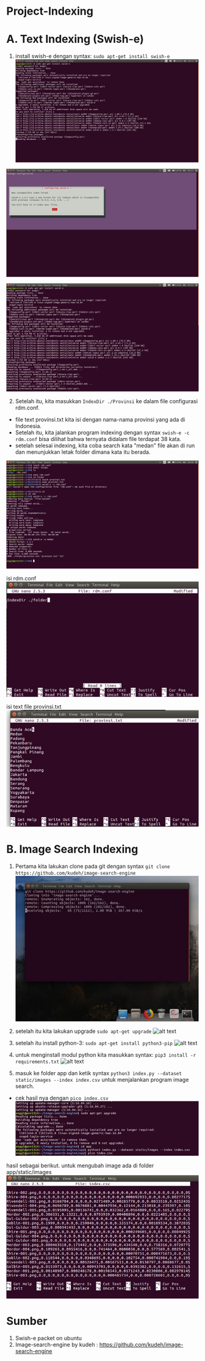 # Project-Indexing

# A. Text Indexing (Swish-e)

1. install swish-e dengan syntax: `sudo apt-get install swish-e`
![alt text](https://github.com/qarnara/Project-Indexing/blob/master/Screenshot/text1.png)

![alt text](https://github.com/qarnara/Project-Indexing/blob/master/Screenshot/text2.png)

![alt text](https://github.com/qarnara/Project-Indexing/blob/master/Screenshot/text3.png)

2. Setelah itu, kita masukkan `IndexDir ./Provinsi` ke dalam file configurasi rdm.conf. 
- file text provinsi.txt kita isi dengan nama-nama provinsi yang ada di Indonesia. 
- Setelah itu, kita jalankan program indexing dengan syntax `swish-e -c rdm.conf` bisa dilihat bahwa ternyata didalam file terdapat 38 kata. 
- setelah selesai indexing, kita coba search kata "medan" file akan di run dan menunjukkan letak folder dimana kata itu berada.

![alt text](https://github.com/qarnara/Project-Indexing/blob/master/Screenshot/text4.png)

isi rdm.conf
![alt text](https://github.com/qarnara/Project-Indexing/blob/master/Screenshot/text5.jpg)

isi text file provinsi.txt
![alt text](https://github.com/qarnara/Project-Indexing/blob/master/Screenshot/text6.jpg)



# B. Image Search Indexing

1. Pertama kita lakukan clone pada git dengan syntax `git clone https://github.com/kudeh/image-search-engine`
![alt text](https://github.com/qarnara/Project-Indexing/blob/master/Screenshot/img1.jpg)

2. setelah itu kita lakukan upgrade `sudo apt-get upgrade`
![alt text](https://github.com/qarnara/Project-Indexing/blob/master/Screenshot/img2.jpg)

3. setelah itu install python-3: `sudo apt-get install python3-pip`
![alt text](https://github.com/qarnara/Project-Indexing/blob/master/Screenshot/img3.jpg)

4. untuk menginstall modul python kita masukkan syntax: `pip3 install -r requirements.txt`
![alt text](https://github.com/qarnara/Project-Indexing/blob/master/Screenshot/img4.jpg)

5. masuk ke folder app dan ketik syntax `python3 index.py --dataset static/images --index index.csv` untuk menjalankan program image search.
- cek hasil nya dengan `pico index.csv`
![alt text](https://github.com/qarnara/Project-Indexing/blob/master/Screenshot/img5.jpg)

hasil sebagai berikut. untuk mengubah image ada di folder app/static/images
![alt text](https://github.com/qarnara/Project-Indexing/blob/master/Screenshot/img6.jpg)

# Sumber
1. Swish-e packet on ubuntu
2. Image-search-engine by kudeh : https://github.com/kudeh/image-search-engine
